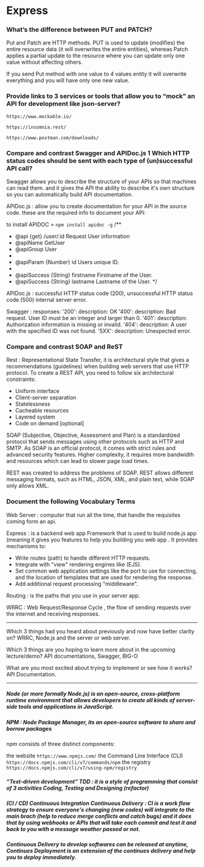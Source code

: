 # Express 


### What’s the difference between PUT and PATCH?

Put and Patch are HTTP methods. PUT is used to update (modifies) the entire resource data (it will overwrites the entire entities), whereas Patch applies a partial update to the resource where you can update only one value without affecting others.

If you send Put method with one value to 4 values entity it will overwrite everything and you will have only one new value.

### Provide links to 3 services or tools that allow you to “mock” an API for development like json-server? 

`https://www.mockable.io/`

`https://insomnia.rest/`

`https://www.postman.com/downloads/`


### Compare and contrast Swagger and APIDoc.js 1 Which HTTP status codes should be sent with each type of (un)successful API call?

Swagger allows you to describe the structure of your APIs so that machines can read them. and it gives the API the ability to describe it's own structure so you can automatically build API documentation.

APIDoc.js : allow you to create documentation for your API in the source code. these are the required info to document your API: 

to install APIDOC = `npm install apidoc -g`
/**
 * @api {get} /user/:id Request User information
 * @apiName GetUser
 * @apiGroup User
 *
 * @apiParam {Number} id Users unique ID.
 *
 * @apiSuccess {String} firstname Firstname of the User.
 * @apiSuccess {String} lastname  Lastname of the User.
 */


APIDoc.js :  successful HTTP status code (200), unsuccessful HTTP status code (500) internal server error.



Swagger :   responses:
        '200':
          description: OK
        '400':
          description: Bad request. User ID must be an integer and larger than 0.
        '401':
          description: Authorization information is missing or invalid.
        '404':
          description: A user with the specified ID was not found.
        '5XX':
          description: Unexpected error.


### Compare and contrast SOAP and ReST

Rest : Representational State Transfer, it is architectural style that gives a recommendations (guidelines) when building web servers that use HTTP protocol.
To create a REST API, you need to follow six architectural constraints:

- Uniform interface 
- Client-server separation 
- Statelessness 
- Cacheable resources 
- Layered system 
- Code on demand [optional]


SOAP (Subjective, Objective, Assessment and Plan) is a standardized protocol that sends messages using other protocols such as HTTP and SMTP. As SOAP is an official protocol, it comes with strict rules and advanced security features. Higher complexity, it requires more bandwidth and resources which can lead to slower page load times.

REST was created to address the problems of SOAP. REST allows different messaging formats, such as HTML, JSON, XML, and plain text, while SOAP only allows XML.




### Document the following Vocabulary Terms

Web Server : computer that run all the time, that handle the requisites coming form an api.

Express : is a backend web app Framework that is used to build node.js app (meaning it gives you features to help you building you web app . It provides mechanisms to:
- Write routes (path) to handle different HTTP requests.
- Integrate with "view" rendering engines like (EJS).
- Set common web application settings like the port to use for connecting, and the location of templates that are used for rendering the response.
- Add additional request processing "middleware".

Routing : is the paths that you use in your server app.

WRRC : Web Request/Response Cycle , the flow of sending requests over the internet and receiving responses.

--------------------------

Which 3 things had you heard about previously and now have better clarity on?
WRRC, Node.js and the server or web server.

Which 3 things are you hoping to learn more about in the upcoming lecture/demo?
API documentations, Swagger, BIG-O

What are you most excited about trying to implement or see how it works?
API Documentation.

---------------------------------------

##### Node (or more formally Node.js) is an open-source, cross-platform runtime environment that allows developers to create all kinds of server-side tools and applications in JavaScript. 


##### NPM : Node Package Manager, its an open-source software to share and borrow packages 
npm consists of three distinct components:

the website `https://www.npmjs.com/`
the Command Line Interface (CLI) `https://docs.npmjs.com/cli/v7/commands/npm`
the registry `https://docs.npmjs.com/cli/v7/using-npm/registry`


##### “Test-driven development” TDD : it is a style of programming that consist of 3 activities Coding, Testing and Designing (refactor)


##### (CI / CD) Continuous Integration Continuous Delivery : CI is a work flow strategy to ensure everyone's changing (new codes) will integrate to the main brach (help to reduce merge conflicts and catch bugs) and it does that by using webhooks or APIs that will take each commit and test it and back to you with a message weather passed or not.
##### Continuous Delivery to develop softwares can be released at anytime, Continues Deployment is an extension of the continues delivery and help you to deploy immediately.
